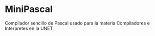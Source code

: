 # MiniPascal
Compilador sencillo de Pascal usado para la materia Compiladores e Interpretes en la UNET
